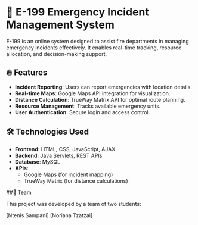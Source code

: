 # 🚒 E-199 Emergency Incident Management System

E-199 is an online system designed to assist fire departments in managing emergency incidents effectively. It enables real-time tracking, resource allocation, and decision-making support.

## 🔥 Features
- **Incident Reporting**: Users can report emergencies with location details.
- **Real-time Maps**: Google Maps API integration for visualization.
- **Distance Calculation**: TrueWay Matrix API for optimal route planning.
- **Resource Management**: Tracks available emergency units.
- **User Authentication**: Secure login and access control.

## 🛠️ Technologies Used
- **Frontend**: HTML, CSS, JavaScript, AJAX
- **Backend**: Java Servlets, REST APIs
- **Database**: MySQL
- **APIs**:
  - Google Maps (for incident mapping)
  - TrueWay Matrix (for distance calculations)

##👥 Team

This project was developed by a team of two students:

[Ntenis Sampani]
[Noriana Tzatzai]
